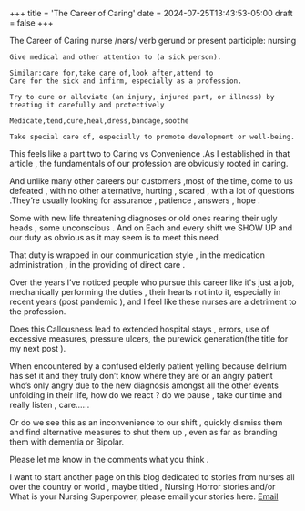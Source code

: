 +++
title = 'The Career of Caring'
date = 2024-07-25T13:43:53-05:00
draft = false
+++

The Career of Caring
nurse
/nərs/
verb
gerund or present participle: nursing


    Give medical and other attention to (a sick person).

    Similar:care for,take care of,look after,attend to
    Care for the sick and infirm, especially as a profession.

    Try to cure or alleviate (an injury, injured part, or illness) by treating it carefully and protectively

    Medicate,tend,cure,heal,dress,bandage,soothe
    
    Take special care of, especially to promote development or well-being.



This feels like a part two to  Caring vs Convenience .As I established in that article , the fundamentals of our profession are obviously rooted in caring.

And unlike many other careers our customers ,most of the time, come to us defeated , with no other alternative, hurting , scared , with a lot of questions .They’re usually looking for assurance , patience ,  answers , hope .

Some with new life threatening diagnoses or old ones rearing their ugly heads , some unconscious .
And on Each and every shift we SHOW UP and our duty as obvious as it may seem is to meet this need.

That duty is wrapped in our communication style , in the medication administration , in the providing of direct care .

Over the years I’ve noticed people  who pursue this career like it's just a job, mechanically performing the duties , their hearts not into it, especially in recent years (post pandemic ), and I feel like these nurses are a detriment to the profession.

Does this Callousness lead to extended hospital stays , errors, use of excessive measures, pressure ulcers, the purewick generation(the title for my next post ).

When encountered by a confused elderly patient yelling because delirium has set it and they truly don’t know where they are or an angry patient who’s only angry due to the new diagnosis amongst all the other events unfolding in their life, how  do we react ? do we pause , take our time and really listen , care......

Or do we see this as an inconvenience to our shift , quickly dismiss them and find alternative measures to shut them up , even as far as branding them with dementia or Bipolar.

Please let me know in the comments what you think .

I want to start another page on this blog dedicated to stories from nurses all over the country or world , maybe titled , Nursing Horror stories and/or What is your Nursing Superpower, please email your stories here. 
[Email](mailto:prnrants@gmail.com)

